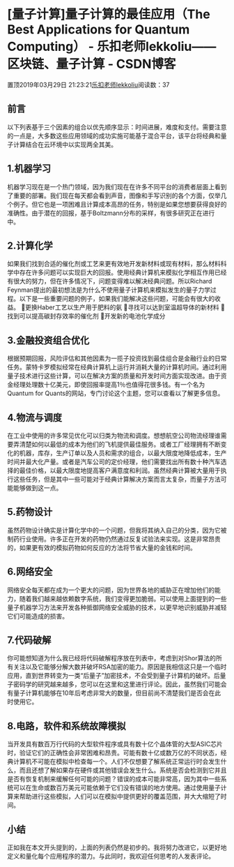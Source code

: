 
# [量子计算]量子计算的最佳应用（The Best Applications for Quantum Computing） - 乐扣老师lekkoliu——区块链、量子计算 - CSDN博客

置顶2019年03月29日 21:23:21[乐扣老师lekkoliu](https://me.csdn.net/lsttoy)阅读数：37



## 前言
以下列表基于三个因素的组合以优先顺序显示：时间进展，难度和支付。需要注意的一点是，大多数这些应用领域的成功实施可能基于混合平台，该平台将经典和量子计算结合在云环境中以实现两全其美。
## 1.机器学习
机器学习现在是一个热门领域，因为我们现在在许多不同平台的消费者层面上看到了重要的部署。我们现在每天都会看到声音，图像和手写识别的各个方面，仅举几个例子。但它也是一项困难且计算成本高昂的任务，特别是如果您想要获得良好的准确性。由于潜在的回报，基于Boltzmann分布的采样，有很多研究正在进行中。
## 2.计算化学
如果我们找到合适的催化剂或工艺来更有效地开发新材料或现有材料，那么材料科学中存在许多问题可以实现巨大的回报。使用经典计算机来模拟化学相互作用已经有很大的努力，但在许多情况下，问题变得难以解决经典问题。所以Richard Feynman提出的最初想法是为什么不使用量子计算机来模拟发生的量子力学过程。以下是一些重要问题的例子，如果我们能解决这些问题，可能会有很大的收益。
更换Haber工艺以生产用于肥料的氨
寻找可以达到室温超导体的新材料
找到可以提高碳封存效率的催化剂
开发新的电池化学成分
## 3.金融投资组合优化
根据预期回报，风险评估和其他因素为一揽子投资找到最佳组合是金融行业的日常任务。蒙特卡罗模拟经常在经典计算机上运行并消耗大量的计算机时间。通过利用量子技术进行这些计算，可以在解决方案的质量和开发时间方面实现改进。由于资金经理处理数十亿美元，即使回报率提高1％也值得花很多钱。有一个名为Quantum for Quants的网站，专门讨论这个主题，您可以查看以了解更多信息。
## 4.物流与调度
在工业中使用的许多常见优化可以归类为物流和调度。想想航空公司物流经理谁需要弄清楚如何以最低的成本为他们的飞机提供最佳服务。或者工厂经理拥有不断变化的机器，库存，生产订单以及人员和需求的组合，以最大限度地降低成本，生产时间并最大化产量。或者是汽车公司的定价经理，他们需要找出所有数十种汽车选择的最佳价格，以最大限度地提高客户满意度和利润。虽然经典计算被大量用于执行这些任务，但是其中一些可能对于经典计算解决方案而言太复杂，而量子方法可能能够做到这一点。
## 5.药物设计
虽然药物设计确实是计算化学中的一个问题，但我将其纳入自己的分类，因为它被制药行业使用。许多正在开发的药物仍然通过反复试验法来实现。这是非常昂贵的，如果更有效的模拟药物如何反应的方法将节省大量的金钱和时间。
## 6.网络安全
网络安全每天都在成为一个更大的问题，因为世界各地的威胁正在增加他们的能力，随着我们越来越依赖数字系统，我们变得更加脆弱。可以使用上面提到的一些量子机器学习方法来开发各种抵御网络安全威胁的技术，以更早地识别威胁并减轻它们可能造成的损害。
## 7.代码破解
你可能想知道为什么我已经将代码破解程序放在列表中，考虑到对Shor算法的所有关注以及它能够分解大数并破坏RSA加密的能力。原因是我相信这只是一个临时应用，直到世界转变为一类“后量子”加密技术，不会受到量子计算机的破坏。后量子密码学的研究越来越多，您可以在这里和这里进行评论。因此，虽然我们可能会有量子计算机能够在10年后考虑非常大的数量，但目前尚不清楚我们是否会在此时使用它。
## 8.电路，软件和系统故障模拟
当开发具有数百万行代码的大型软件程序或具有数十亿个晶体管的大型ASIC芯片时，验证它们的正确性会非常困难和昂贵。可能有数十亿或数万亿的不同状态，经典计算机不可能在模拟中检查每一个。人们不仅想要了解系统正常运行时会发生什么，而且还想了解如果存在硬件或其他错误会发生什么。系统是否会检测到它并且是否有恢复机制来缓解任何可能的问题？错误的成本可能非常高，因为其中一些系统可以在生命或数百万美元可能依赖于它们没有错误的地方使用。通过使用量子计算来帮助进行这些模拟，人们可以在模拟中提供更好的覆盖范围，并大大缩短了时间。
## 小结
正如我在本文开头提到的，上面的列表仍然是初步的。我将努力改进它，以更好地定义和量化每个应用程序的潜力。与此同时，我欢迎任何思考的人发表评论。

